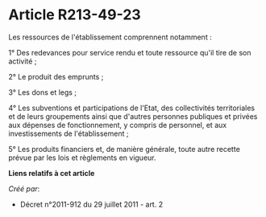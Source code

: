 # Article R213-49-23

Les ressources de l'établissement comprennent notamment :

1° Des redevances pour service rendu et toute ressource qu'il tire de son activité ;

2° Le produit des emprunts ;

3° Les dons et legs ;

4° Les subventions et participations de l'Etat, des collectivités territoriales et de leurs groupements ainsi que d'autres
personnes publiques et privées aux dépenses de fonctionnement, y compris de personnel, et aux investissements de
l'établissement ;

5° Les produits financiers et, de manière générale, toute autre recette prévue par les lois et règlements en vigueur.

**Liens relatifs à cet article**

_Créé par_:

  - Décret n°2011-912 du 29 juillet 2011 - art. 2
